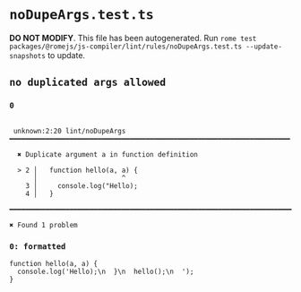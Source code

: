 # `noDupeArgs.test.ts`

**DO NOT MODIFY**. This file has been autogenerated. Run `rome test packages/@romejs/js-compiler/lint/rules/noDupeArgs.test.ts --update-snapshots` to update.

## `no duplicated args allowed`

### `0`

```

 unknown:2:20 lint/noDupeArgs ━━━━━━━━━━━━━━━━━━━━━━━━━━━━━━━━━━━━━━━━━━━━━━━━━━━━━━━━━━━━━━━━━━━━━━

  ✖ Duplicate argument a in function definition

  > 2 │   function hello(a, a) {
      │                     ^
    3 │     console.log("Hello);
    4 │   }

━━━━━━━━━━━━━━━━━━━━━━━━━━━━━━━━━━━━━━━━━━━━━━━━━━━━━━━━━━━━━━━━━━━━━━━━━━━━━━━━━━━━━━━━━━━━━━━━━━━━

✖ Found 1 problem

```

### `0: formatted`

```
function hello(a, a) {
  console.log('Hello);\n  }\n  hello();\n  ');
}

```
